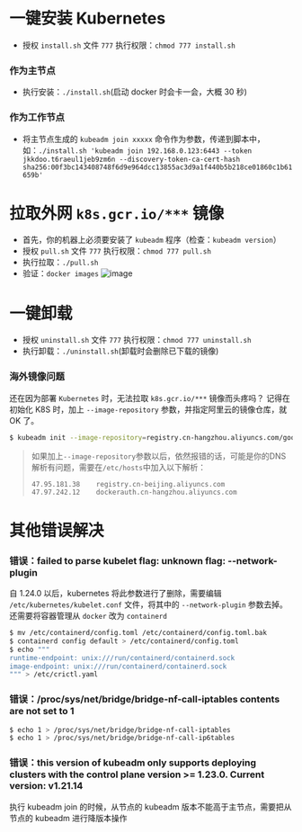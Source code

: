 # 一键安装 Kubernetes
- 授权 `install.sh` 文件 `777` 执行权限：`chmod 777 install.sh`

### 作为主节点
- 执行安装：`./install.sh`(启动 docker 时会卡一会，大概 30 秒)

### 作为工作节点
- 将主节点生成的 `kubeadm join xxxxx` 命令作为参数，传递到脚本中，如：`./install.sh 'kubeadm join 192.168.0.123:6443 --token jkkdoo.t6raeul1jeb9zm6n --discovery-token-ca-cert-hash sha256:00f3bc143408748f6d9e964dcc13855ac3d9a1f440b5b218ce01860c1b61659b'`


# 拉取外网 `k8s.gcr.io/***` 镜像

- 首先，你的机器上必须要安装了 `kubeadm` 程序（检查：`kubeadm version`）
- 授权 `pull.sh` 文件 `777` 执行权限：`chmod 777 pull.sh`
- 执行拉取：`./pull.sh`
- 验证：`docker images`
![image](https://user-images.githubusercontent.com/31812811/159112881-30c06314-f64f-4298-8766-f1d0bf60b1aa.png)


# 一键卸载
- 授权 `uninstall.sh` 文件 `777` 执行权限：`chmod 777 uninstall.sh`
- 执行卸载：`./uninstall.sh`(卸载时会删除已下载的镜像)


### 海外镜像问题
还在因为部署 `Kubernetes` 时，无法拉取 `k8s.gcr.io/***` 镜像而头疼吗？
记得在初始化 K8S 时，加上 `--image-repository` 参数，并指定阿里云的镜像仓库，就 OK 了。

```sh
$ kubeadm init --image-repository=registry.cn-hangzhou.aliyuncs.com/google_containers
```

> 如果加上`--image-repository`参数以后，依然报错的话，可能是你的DNS解析有问题，需要在`/etc/hosts`中加入以下解析：
> 
> ```
> 47.95.181.38    registry.cn-beijing.aliyuncs.com
> 47.97.242.12    dockerauth.cn-hangzhou.aliyuncs.com
> ```

# 其他错误解决

### 错误：failed to parse kubelet flag: unknown flag: --network-plugin
自 1.24.0 以后，kubernetes 将此参数进行了删除，需要编辑 `/etc/kubernetes/kubelet.conf` 文件，将其中的 `--network-plugin` 参数去掉。还需要将容器管理从 `docker` 改为 `containerd`
```sh
$ mv /etc/containerd/config.toml /etc/containerd/config.toml.bak
$ containerd config default > /etc/containerd/config.toml
$ echo """
runtime-endpoint: unix:///run/containerd/containerd.sock
image-endpoint: unix:///run/containerd/containerd.sock
""" > /etc/crictl.yaml
```

### 错误：/proc/sys/net/bridge/bridge-nf-call-iptables contents are not set to 1
```sh
$ echo 1 > /proc/sys/net/bridge/bridge-nf-call-iptables
$ echo 1 > /proc/sys/net/bridge/bridge-nf-call-ip6tables
```

### 错误：this version of kubeadm only supports deploying clusters with the control plane version >= 1.23.0. Current version: v1.21.14
执行 kubeadm join 的时候，从节点的 kubeadm 版本不能高于主节点，需要把从节点的 kubeadm 进行降版本操作
